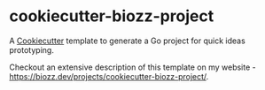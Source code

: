 # cookiecutter-biozz-project

A [Cookiecutter](https://github.com/cookiecutter/cookiecutter) template to generate a Go project for quick ideas prototyping.

Checkout an extensive description of this template on my website - https://biozz.dev/projects/cookiecutter-biozz-project/.
